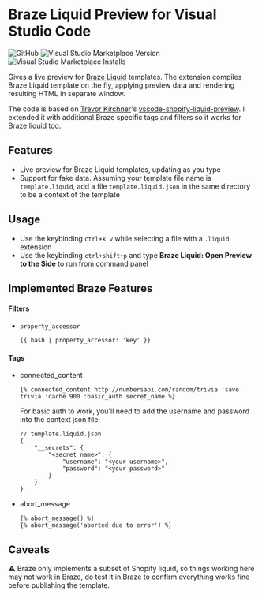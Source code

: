 # Braze Liquid Preview for Visual Studio Code

![GitHub](https://img.shields.io/github/license/yq314/vscode-braze-liquid-preview.svg)
![Visual Studio Marketplace Version](https://img.shields.io/visual-studio-marketplace/v/chinyip.braze-liquid-preview.svg?logo=visual-studio-code)
![Visual Studio Marketplace Installs](https://img.shields.io/visual-studio-marketplace/i/chinyip.braze-liquid-preview.svg?logo=visual-studio-code)


Gives a live preview for [Braze Liquid](https://www.braze.com/docs/user_guide/personalization_and_dynamic_content/liquid/overview/) templates. The extension compiles Braze Liquid template on the fly, applying preview data and rendering resulting HTML in separate window.

The code is based on [Trevor Kirchner](https://github.com/kirchner-trevor)'s [vscode-shopify-liquid-preview](https://github.com/kirchner-trevor/vscode-shopify-liquid-preview). I extended it with additional Braze specific tags and filters so it works for Braze liquid too.

## Features

- Live preview for Braze Liquid templates, updating as you type
- Support for fake data. Assuming your template file name is `template.liquid`, add a file `template.liquid.json` in the same directory to be a context of the template

## Usage

- Use the keybinding `ctrl+k v` while selecting a file with a `.liquid` extension
- Use the keybinding `ctrl+shift+p` and type **Braze Liquid: Open Preview to the Side** to run from command panel

## Implemented Braze Features

#### Filters
- `property_accessor`
  ```
  {{ hash | property_accessor: 'key' }}
  ```

#### Tags
- connected_content
  ```
  {% connected_content http://numbersapi.com/random/trivia :save trivia :cache 900 :basic_auth secret_name %}
  ```
  For basic auth to work, you'll need to add the username and password into the context json file:
  ```
  // template.liquid.json
  {
      "__secrets": {
          "<secret_name>": {
              "username": "<your username>",
              "password": "<your password>"
          }
      }
  }
  ```
- abort_message
  ```
  {% abort_message() %}
  {% abort_message('aborted due to error') %}
  ```

## Caveats

⚠️ Braze only implements a subset of Shopify liquid, so things working here may not work in Braze, do test it in Braze to confirm everything works fine before publishing the template.
